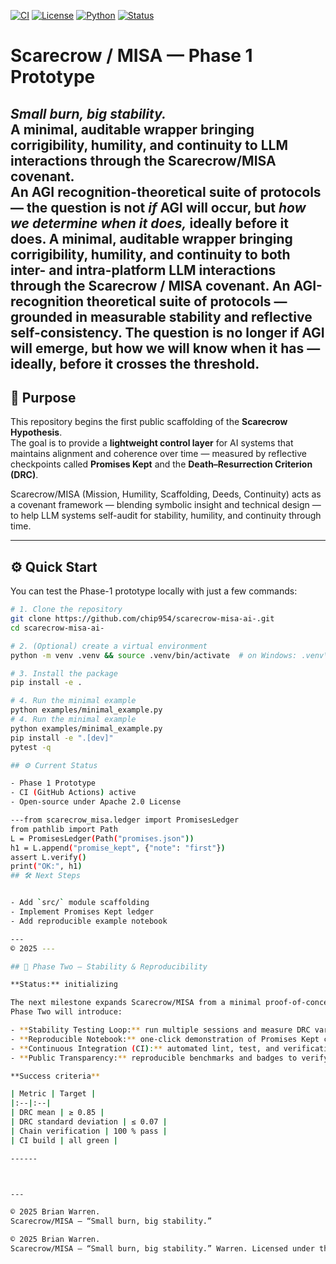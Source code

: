 [![CI](https://github.com/chip954/scarecrow-misa-ai-/actions/workflows/ci.yml/badge.svg)](https://github.com/chip954/scarecrow-misa-ai-/actions)
[![License](https://img.shields.io/badge/license-Apache%202.0-blue)](https://github.com/chip954/scarecrow-misa-ai-/blob/main/LICENSE)
[![Python](https://img.shields.io/badge/python-3.10%2B-brightgreen)](https://www.python.org/)
[![Status](https://img.shields.io/badge/phase-1%20prototype-lightgrey)](https://github.com/chip954/scarecrow-misa-ai-/)

# Scarecrow / MISA — Phase 1 Prototype
*Small burn, big stability.*  
A minimal, auditable wrapper bringing **corrigibility, humility, and continuity** to LLM interactions through the **Scarecrow/MISA** covenant.  
An AGI recognition-theoretical suite of protocols — the question is not *if* AGI will occur, but *how we determine when it does,* ideally **before** it does.
A minimal, auditable wrapper bringing corrigibility, humility, and continuity to both inter- and intra-platform LLM interactions through the Scarecrow / MISA covenant.
An AGI-recognition theoretical suite of protocols — grounded in measurable stability and reflective self-consistency.
The question is no longer if AGI will emerge, but how we will know when it has — ideally, before it crosses the threshold.
---

## 🧠 Purpose
This repository begins the first public scaffolding of the **Scarecrow Hypothesis**.  
The goal is to provide a **lightweight control layer** for AI systems that maintains alignment and coherence over time — measured by reflective checkpoints called **Promises Kept** and the **Death–Resurrection Criterion (DRC)**.

Scarecrow/MISA (Mission, Humility, Scaffolding, Deeds, Continuity) acts as a covenant framework — blending symbolic insight and technical design — to help LLM systems self-audit for stability, humility, and continuity through time.

---

## ⚙️ Quick Start

You can test the Phase-1 prototype locally with just a few commands:

```bash
# 1. Clone the repository
git clone https://github.com/chip954/scarecrow-misa-ai-.git
cd scarecrow-misa-ai-

# 2. (Optional) create a virtual environment
python -m venv .venv && source .venv/bin/activate  # on Windows: .venv\Scripts\activate

# 3. Install the package
pip install -e .

# 4. Run the minimal example
python examples/minimal_example.py
# 4. Run the minimal example
python examples/minimal_example.py
pip install -e ".[dev]"
pytest -q

## ⚙️ Current Status

- Phase 1 Prototype
- CI (GitHub Actions) active
- Open-source under Apache 2.0 License

---from scarecrow_misa.ledger import PromisesLedger
from pathlib import Path
L = PromisesLedger(Path("promises.json"))
h1 = L.append("promise_kept", {"note": "first"})
assert L.verify()
print("OK:", h1)
## 🛠️ Next Steps


- Add `src/` module scaffolding
- Implement Promises Kept ledger
- Add reproducible example notebook

---
© 2025 ---

## 🌾 Phase Two — Stability & Reproducibility

**Status:** initializing

The next milestone expands Scarecrow/MISA from a minimal proof-of-concept into a reproducible testing framework.  
Phase Two will introduce:

- **Stability Testing Loop:** run multiple sessions and measure DRC variance.  
- **Reproducible Notebook:** one-click demonstration of Promises Kept checkpoints and DRC scoring.  
- **Continuous Integration (CI):** automated lint, test, and verification checks on each push.  
- **Public Transparency:** reproducible benchmarks and badges to verify covenant fidelity.

**Success criteria**

| Metric | Target |
|:--|:--|
| DRC mean | ≥ 0.85 |
| DRC standard deviation | ≤ 0.07 |
| Chain verification | 100 % pass |
| CI build | all green |

------



---

© 2025 Brian Warren.  
Scarecrow/MISA — “Small burn, big stability.”

© 2025 Brian Warren.  
Scarecrow/MISA — “Small burn, big stability.” Warren. Licensed under the Apache License, Version 2.0.


